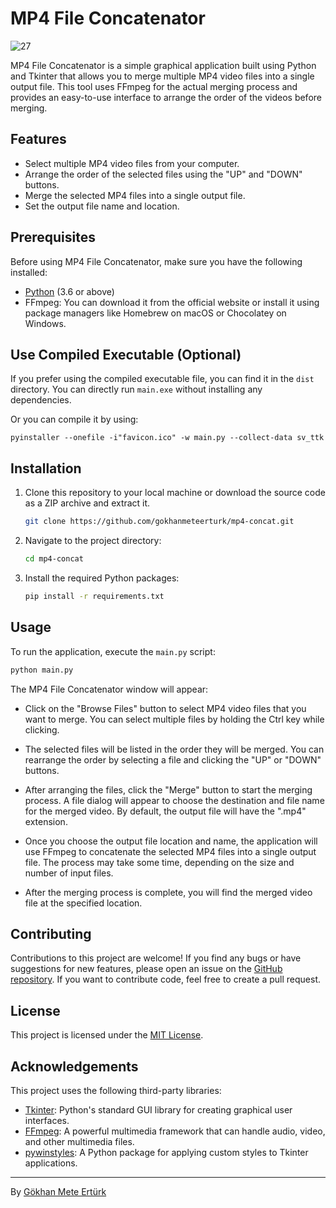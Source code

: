 # MP4 File Concatenator

![27](https://github.com/gokhanmeteerturk/mp4-concat/assets/92143124/f9e0c443-248c-4202-9cf4-f676aaecd569)


MP4 File Concatenator is a simple graphical application built using Python and Tkinter that allows you to merge multiple MP4 video files into a single output file. This tool uses FFmpeg for the actual merging process and provides an easy-to-use interface to arrange the order of the videos before merging.

## Features

- Select multiple MP4 video files from your computer.
- Arrange the order of the selected files using the "UP" and "DOWN" buttons.
- Merge the selected MP4 files into a single output file.
- Set the output file name and location.

## Prerequisites

Before using MP4 File Concatenator, make sure you have the following installed:

- [Python](https://www.python.org/downloads/) (3.6 or above)
- FFmpeg: You can download it from the official website or install it using package managers like Homebrew on macOS or Chocolatey on Windows.

## Use Compiled Executable (Optional)
If you prefer using the compiled executable file, you can find it in the `dist` directory. You can directly run `main.exe` without installing any dependencies.

Or you can compile it by using:

```
pyinstaller --onefile -i"favicon.ico" -w main.py --collect-data sv_ttk
```

## Installation

1. Clone this repository to your local machine or download the source code as a ZIP archive and extract it.

   ```bash
   git clone https://github.com/gokhanmeteerturk/mp4-concat.git
   ```

2. Navigate to the project directory:

   ```bash
   cd mp4-concat
   ```

3. Install the required Python packages:

   ```bash
   pip install -r requirements.txt
   ```

## Usage

To run the application, execute the `main.py` script:

```bash
python main.py
```

The MP4 File Concatenator window will appear:

- Click on the "Browse Files" button to select MP4 video files that you want to merge. You can select multiple files by holding the Ctrl key while clicking.

- The selected files will be listed in the order they will be merged. You can rearrange the order by selecting a file and clicking the "UP" or "DOWN" buttons.

- After arranging the files, click the "Merge" button to start the merging process. A file dialog will appear to choose the destination and file name for the merged video. By default, the output file will have the ".mp4" extension.

- Once you choose the output file location and name, the application will use FFmpeg to concatenate the selected MP4 files into a single output file. The process may take some time, depending on the size and number of input files.

- After the merging process is complete, you will find the merged video file at the specified location.

## Contributing

Contributions to this project are welcome! If you find any bugs or have suggestions for new features, please open an issue on the [GitHub repository](https://github.com/gokhanmeteerturk/mp4-concat/issues). If you want to contribute code, feel free to create a pull request.

## License

This project is licensed under the [MIT License](LICENSE).

## Acknowledgements

This project uses the following third-party libraries:

- [Tkinter](https://docs.python.org/3/library/tkinter.html): Python's standard GUI library for creating graphical user interfaces.
- [FFmpeg](https://www.ffmpeg.org/): A powerful multimedia framework that can handle audio, video, and other multimedia files.
- [pywinstyles](https://github.com/gokhanmeteerturk/pywinstyles): A Python package for applying custom styles to Tkinter applications.

---

By [Gökhan Mete Ertürk](https://github.com/gokhanmeteerturk)
